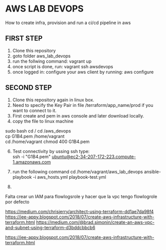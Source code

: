 # AWS LAB DEVOPS
How to create infra, provision and run a ci/cd pipeline in aws

## FIRST STEP
1) Clone this repository
2) goto folder aws_lab_devops
3) run the follwing command: vagrant up
4) once script is done, run: vagrant ssh awsdevops
5) once logged in: configure your aws client by running: aws configure

## SECOND STEP
1) Clone this repository again in linux box.
2) Need to specify the Key Pair in file /terraform/app_name/prod if you want to connect to it.  
4) First create and pem in aws console and later download locally.  
5) copy the file to linux machine  

sudo bash
cd /
cd /aws_devops  
cp G1B4.pem /home/vagrant  
cd /home/vagrant
chmod 400 G1B4.pem

6) Test connectivity by ussing ssh type:  
ssh -i "G1B4.pem" ubuntu@ec2-34-207-172-223.compute-1.amazonaws.com

7) run the following command
cd /home/vagrant/aws_lab_devops
ansible-playbook -i aws_hosts.yml playbook-test.yml 

8) 

Falta crear un IAM para flowlogsrole y hacer que la vpc tengo flowlogrole por defecto

https://medium.com/chrisjerry/architect-using-terraform-dd1ae7da98f4
https://jee-appy.blogspot.com/2018/07/create-aws-infrastructure-with-terraform.html
https://medium.com/@brad.simonin/create-an-aws-vpc-and-subnet-using-terraform-d3bddcbbcb6


https://jee-appy.blogspot.com/2018/07/create-aws-infrastructure-with-terraform.html
